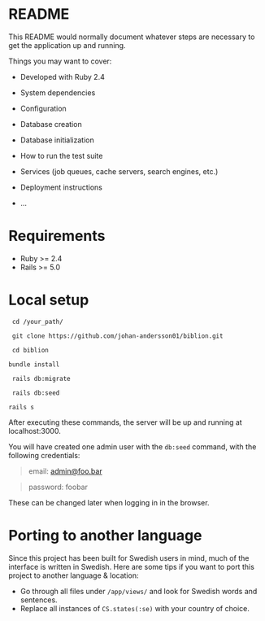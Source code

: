 # README

This README would normally document whatever steps are necessary to get the
application up and running.

Things you may want to cover:

* Developed with Ruby 2.4

* System dependencies

* Configuration

* Database creation

* Database initialization

* How to run the test suite

* Services (job queues, cache servers, search engines, etc.)

* Deployment instructions

* ...

# Requirements

* Ruby >= 2.4
* Rails >= 5.0

# Local setup

` cd /your_path/`

` git clone https://github.com/johan-andersson01/biblion.git`

` cd biblion`

` bundle install `

` rails db:migrate`

` rails db:seed`

` rails s `

After executing these commands, the server will be up and running at localhost:3000.

You will have created one admin user with the `db:seed` command, with the following credentials:

> email: admin@foo.bar

> password: foobar

These can be changed later when logging in in the browser.

# Porting to another language

Since this project has been built for Swedish users in mind, much of the interface is written in Swedish. Here are some tips if you want to port this project to another language & location:

* Go through all files under `/app/views/` and look for Swedish words and sentences.
* Replace all instances of `CS.states(:se)` with your country of choice.
